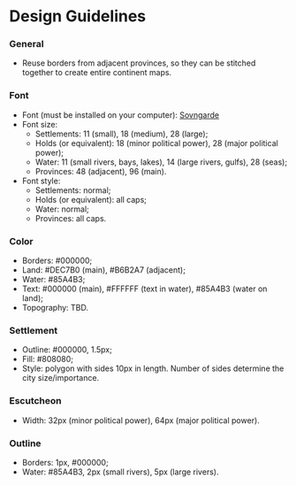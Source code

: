 # Design Guidelines

### General

- Reuse borders from adjacent provinces, so they can be stitched together to create entire continent maps.

### Font

- Font (must be installed on your computer): [Sovngarde](https://www.nexusmods.com/skyrimspecialedition/mods/386)
- Font size: 
  - Settlements: 11 (small), 18 (medium), 28 (large);
  - Holds (or equivalent): 18 (minor political power), 28 (major political power);
  - Water: 11 (small rivers, bays, lakes), 14 (large rivers, gulfs), 28 (seas);
  - Provinces: 48 (adjacent), 96 (main).
- Font style:
  - Settlements: normal;
  - Holds (or equivalent): all caps;
  - Water: normal;
  - Provinces: all caps.

### Color

- Borders: #000000;
- Land: #DEC7B0 (main), #B6B2A7 (adjacent);
- Water: #85A4B3;
- Text: #000000 (main), #FFFFFF (text in water), #85A4B3 (water on land);
- Topography: TBD.

### Settlement

- Outline: #000000, 1.5px;
- Fill: #808080;
- Style: polygon with sides 10px in length. Number of sides determine the city size/importance.

### Escutcheon

- Width: 32px (minor political power), 64px (major political power).

### Outline

- Borders: 1px, #000000;
- Water: #85A4B3, 2px (small rivers), 5px (large rivers).
